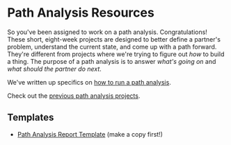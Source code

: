 # Path Analysis Resources

So you've been assigned to work on a path analysis. Congratulations! These short, eight-week projects are designed to better define a partner's problem, understand the current state, and come up with a path forward. They're different from projects where we're trying to figure out _how_ to build a thing. The purpose of a path analysis is to answer _what's going on_ and _what should the partner do next_.

We've written up specifics on [how to run a path analysis](https://github.com/18F/path-analysis/blob/master/approach.md).

Check out the [previous path analysis projects](https://github.com/18F/path-analysis/blob/master/projects.md).

## Templates
- [Path Analysis Report Template](https://docs.google.com/document/d/1DBgwnnHuvR2fAojOwjP8gZ3_jA9pEAGRRKOnmH69d0s/) (make a copy first!)
